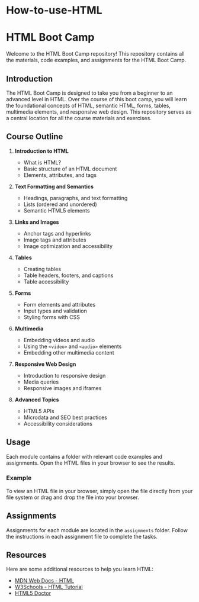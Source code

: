 # How-to-use-HTML

# HTML Boot Camp

Welcome to the HTML Boot Camp repository! This repository contains all the materials, code examples, and assignments for the HTML Boot Camp.

## Introduction

The HTML Boot Camp is designed to take you from a beginner to an advanced level in HTML. Over the course of this boot camp, you will learn the foundational concepts of HTML, semantic HTML, forms, tables, multimedia elements, and responsive web design. This repository serves as a central location for all the course materials and exercises.

## Course Outline

1. **Introduction to HTML**
   - What is HTML?
   - Basic structure of an HTML document
   - Elements, attributes, and tags

2. **Text Formatting and Semantics**
   - Headings, paragraphs, and text formatting
   - Lists (ordered and unordered)
   - Semantic HTML5 elements

3. **Links and Images**
   - Anchor tags and hyperlinks
   - Image tags and attributes
   - Image optimization and accessibility

4. **Tables**
   - Creating tables
   - Table headers, footers, and captions
   - Table accessibility

5. **Forms**
   - Form elements and attributes
   - Input types and validation
   - Styling forms with CSS

6. **Multimedia**
   - Embedding videos and audio
   - Using the `<video>` and `<audio>` elements
   - Embedding other multimedia content

7. **Responsive Web Design**
   - Introduction to responsive design
   - Media queries
   - Responsive images and iframes

8. **Advanced Topics**
   - HTML5 APIs
   - Microdata and SEO best practices
   - Accessibility considerations
## Usage

Each module contains a folder with relevant code examples and assignments. Open the HTML files in your browser to see the results.

### Example

To view an HTML file in your browser, simply open the file directly from your file system or drag and drop the file into your browser.

## Assignments

Assignments for each module are located in the `assignments` folder. Follow the instructions in each assignment file to complete the tasks.

## Resources

Here are some additional resources to help you learn HTML:

- [MDN Web Docs - HTML](https://developer.mozilla.org/en-US/docs/Web/HTML)
- [W3Schools - HTML Tutorial](https://www.w3schools.com/html/)
- [HTML5 Doctor](http://html5doctor.com/)
